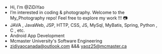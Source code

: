- Hi, I’m @ZiDiYao
- I’m interested in coding & photography. Welcome to the My_Photography repo! Feel free to explore my work !!! 📷
- JAVA , JavaWeb, JSP, HTTP, CSS, JS, MySql, MyBatis, Spring, Python , C , etc.
- Android App Development 
- Mcmaster University's Software Engineering 
- zidiyaocanada@outlook.com &&& yaoz25@mcmaster.ca

